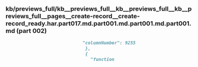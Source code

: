 ### kb/previews_full/kb__previews_full__kb__previews_full__kb__previews_full__pages__create-record__create-record_ready.har.part017.md.part001.md.part001.md.part001.md (part 002)

```md
                             "columnNumber": 9255
                              },
                              {
                                "function
```

```
